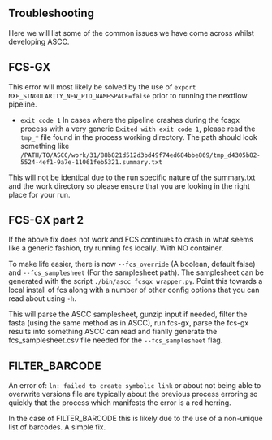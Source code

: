 ## Troubleshooting

Here we will list some of the common issues we have come across whilst developing ASCC.

## FCS-GX

This error will most likely be solved by the use of `export NXF_SINGULARITY_NEW_PID_NAMESPACE=false` prior to running the nextflow pipeline.

- `exit code 1`
  In cases where the pipeline crashes during the fcsgx process with a very generic `Exited with exit code 1`, please read the `tmp_*` file found in the process working directory. The path should look something like `/PATH/TO/ASCC/work/31/88b821d512d3bd49f74ed684bbe869/tmp_d4305b82-5524-4ef1-9a7e-11061feb5321.summary.txt`

This will not be identical due to the run specific nature of the summary.txt and the work directory so please ensure that you are looking in the right place for your run.


## FCS-GX part 2

If the above fix does not work and FCS continues to crash in what seems like a generic fashion, try running fcs locally. With NO container.

To make life easier, there is now `--fcs_override` (A boolean, default false) and `--fcs_samplesheet` (For the samplesheet path). The samplesheet can be generated with the script `./bin/ascc_fcsgx_wrapper.py`. Point this towards a local install of fcs along with a number of other config options that you can read about using `-h`.

This will parse the ASCC samplesheet, gunzip input if needed, filter the fasta (using the same method as in ASCC), run fcs-gx, parse the fcs-gx results into something ASCC can read and fianlly generate the fcs_samplesheet.csv file needed for the `--fcs_samplesheet` flag.


## FILTER_BARCODE

An error of: `ln: failed to create symbolic link` or about not being able to overwrite versions file are typically about the previous process erroring so quickly that the process which manifests the error is a red herring.

In the case of FILTER_BARCODE this is likely due to the use of a non-unique list of barcodes. A simple fix.
